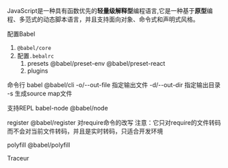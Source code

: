 JavaScript是一种具有函数优先的**轻量级解释型**编程语言,它是一种基于**原型**编程、多范式的动态脚本语言，并且支持面向对象、命令式和声明式风格。

配置Babel
1. `@babel/core`
2. 配置`.bebalrc`
   1. presets  @babel/preset-env @babel/preset-react
   2. plugins

命令行 babel
 @babel/cli
 -o/--out-file 指定输出文件
 -d/--out-dir 指定输出目录
 -s 生成source map文件

支持REPL
babel-node
@babel/node

register
@babel/register 对require命令的改写 注意：它只对require的文件转码而不会对当前文件转码，并且是实时转码，只适合开发环境

polyfill
@babel/polyfill

Traceur